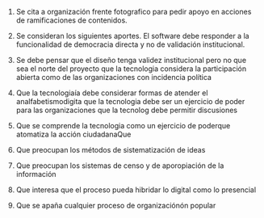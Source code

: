 1. Se cita a organización frente fotografico para pedir apoyo en acciones de ramificaciones de contenidos.

2. Se consideran los siguientes aportes. El software debe responder a la funcionalidad de democracia directa y no de validación institucional. 

3. Se debe pensar que el diseño tenga validez institucional pero no que sea el norte del proyecto que la tecnologia considera la participación abierta como de las organizaciones con incidencia política

4. Que la tecnologiaía debe considerar formas de atender el analfabetismodigita que la tecnologia debe ser un ejercicio de poder para las organizaciones que la tecnolog  debe permitir discusiones 

5. Que se comprende la tecnologia como un ejercicio de poderque atomatiza la acción ciudadanaQue 

6. Que preocupan los métodos de sistematización de ideas

7. Que preocupan los sistemas de censo y de aporopiación de la información

8. Que interesa que el proceso pueda hibridar lo digital como lo presencial

9. Que se apaña cualquier proceso de organizaciónón popular
